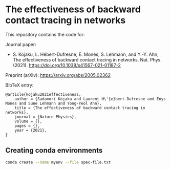 # The effectiveness of backward contact tracing in networks

This repository contains the code for: 

Journal paper:
- S. Kojaku, L. Hébert-Dufresne, E. Mones, S. Lehmann, and Y.-Y. Ahn, The effectiveness of backward contact tracing in networks. Nat. Phys. (2021). https://doi.org/10.1038/s41567-021-01187-2 

Preprint (arXiv): https://arxiv.org/abs/2005.02362


BibTeX entry:

```
@article{kojaku2021effectiveness,
    author = {Sadamori Kojaku and Laurent H\'{e}bert-Dufresne and Enys Mones and Sune Lehmann and Yong-Yeol Ahn},
    title = {The effectiveness of backward contact tracing in networks},
    journal = {Nature Physics},
    volume = {},
    pages = {},
    year = {2021},
}
```

## Creating conda environments

```sh
conda create --name myenv --file spec-file.txt
```

